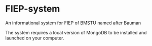 # FIEP-system
An informational system for FIEP of BMSTU named after Bauman

The system requires a local version of MongoDB to be installed and launched on your computer.
